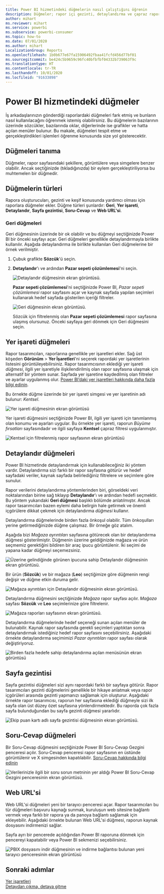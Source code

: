 ```yaml
---
title: Power BI hizmetindeki düğmelerin nasıl çalıştığını öğrenin
description: Düğmeler; rapor içi gezinti, detaylandırma ve çapraz rapor detaylandırma gibi çeşitli eylemleri başlatmak için kullanılabilir
author: mihart
ms.reviewer: mihart
ms.service: powerbi
ms.subservice: powerbi-consumer
ms.topic: how-to
ms.date: 07/01/2020
ms.author: mihart
LocalizationGroup: Reports
ms.openlocfilehash: 1b0b677e67fa15906492fbaa41fcfd456d77bf01
ms.sourcegitcommit: be424c5b9659c96fc40bfbfbf04332b739063f9c
ms.translationtype: HT
ms.contentlocale: tr-TR
ms.lasthandoff: 10/01/2020
ms.locfileid: "91633898"
---
```

# <a name="buttons-in-the-power-bi-service"></a>Power BI hizmetindeki düğmeler
İş arkadaşlarınızın gönderdiği raporlardaki düğmeleri fark etmiş ve bunların nasıl kullanılacağını öğrenmek istemiş olabilirsiniz. Bu düğmelerin bazılarının üzerinde sözcükler, bazılarında oklar, diğerlerinde ise grafikler ve hatta açılan menüler bulunur. Bu makale, düğmeleri tespit etme ve gerçekleştirdikleri işlemleri öğrenme konusunda size yol gösterecektir.

## <a name="how-to-recognize-a-button"></a>Düğmeleri tanıma
Düğmeler, rapor sayfasındaki şekillere, görüntülere veya simgelere benzer olabilir. Ancak seçtiğinizde (tıkladığınızda) bir eylem gerçekleştiriliyorsa bu muhtemelen bir düğmedir.

## <a name="types-of-buttons"></a>Düğmelerin türleri
Rapora oluşturucuları, gezinti ve keşif konusunda yardımcı olması için raporlara düğmeler ekler. Düğme türleri şunlardır: **Geri**, **Yer işareti**, **Detaylandır**, **Sayfa gezintisi**, **Soru-Cevap** ve **Web URL'si**. 

### <a name="back-buttons"></a>Geri düğmeleri 
Geri düğmesinin üzerinde bir ok olabilir ve bu düğmeyi seçtiğinizde Power BI bir önceki sayfayı açar.  Geri düğmeleri genellikle detaylandırmayla birlikte kullanılır. Aşağıda detaylandırma ile birlikte kullanılan Geri düğmelerine bir örnek verilmiştir.

1. Çubuk grafikte **Sözcük**'ü seçin.
1. **Detaylandır**'ı ve ardından **Pazar sepeti çözümlemesi**'ni seçin.

    ![Detaylandır düğmesinin ekran görüntüsü.](media/end-user-buttons/power-bi-drillthrough.png)

    **Pazar sepeti çözümlemesi**'ni seçtiğinizde Power BI, *Pazar sepeti çözümlemesi* rapor sayfasını açar ve kaynak sayfada yapılan seçimleri kullanarak hedef sayfada gösterilen içeriği filtreler.

    ![Geri düğmesinin ekran görüntüsü.](media/end-user-buttons/power-bi-go-back.png)

    Sözcük için filtrelenmiş olan **Pazar sepeti çözümlemesi** rapor sayfasına ulaşmış olursunuz. Önceki sayfaya geri dönmek için Geri düğmesini seçin. 

## <a name="bookmark-buttons"></a>Yer işareti düğmeleri
Rapor tasarımcıları, raporlarına genellikle yer işaretleri ekler. Sağ üst köşeden **Görünüm** > **Yer İşaretleri**'ni seçerek rapordaki yer işaretlerinin listesini görüntüleyebilirsiniz. Rapor tasarımcısının eklediği yer işareti *düğmesi*, ilgili yer işaretiyle ilişkilendirilmiş olan rapor sayfasına ulaşmak için alternatif bir yöntem sunar. Sayfada yer işaretine kaydedilmiş olan filtreler ve ayarlar uygulanmış olur. [Power BI’daki yer işaretleri hakkında daha fazla bilgi edinin](end-user-bookmarks.md). 

Bu örnekte düğme üzerinde bir yer işareti simgesi ve yer işaretinin adı bulunur: *Kentsel*. 

![Yer işareti düğmesinin ekran görüntüsü](media/end-user-buttons/power-bi-bookmark.png)

Yer işareti düğmesini seçtiğinizde Power BI, ilgili yer işareti için tanımlanmış olan konumu ve ayarları uygular.  Bu örnekte yer işareti, raporun *Büyüme fırsatları* sayfasındadır ve ilgili sayfaya **Kentsel** çapraz filtresi uygulanmıştır.

![Kentsel için filtrelenmiş rapor sayfasının ekran görüntüsü](media/end-user-buttons/power-bi-urban.png)


## <a name="drillthrough-buttons"></a>Detaylandır düğmeleri
Power BI hizmetinde detaylandırmak için kullanabileceğiniz iki yöntem vardır. Detaylandırma sizi farklı bir rapor sayfasına götürür ve hedef sayfadaki veriler, kaynak sayfada belirlediğiniz filtrelere ve seçimlere göre sunulur.

Rapor verilerini detaylandırma yöntemlerinden biri, görseldeki veri noktalarından birine sağ tıklayıp **Detaylandır**'ı ve ardından hedefi seçmektir. Bu yöntem yukarıdaki **Geri düğmesi** başlıklı bölümde anlatılmıştır. Ancak rapor tasarımcıları bazen eylemi daha belirgin hale getirmek ve önemli içgörülere dikkat çekmek için detaylandırma *düğmesi* kullanır.  

Detaylandırma düğmelerinde birden fazla önkoşul olabilir. Tüm önkoşulları yerine getirmediğinizde düğme çalışmaz. Bir örneğe göz atalım.

Aşağıda bizi *Mağaza ayrıntıları* sayfasına götürecek olan bir detaylandırma düğmesi gösterilmiştir. Düğmenin üzerine geldiğinizde mağaza ve ürün seçmemiz gerektiğini bildiren bir araç ipucu görüntülenir. İki seçimi de yapana kadar düğmeyi seçemezsiniz.

![Üzerine gelindiğinde görünen ipucuna sahip Detaylandır düğmesinin ekran görüntüsü.](media/end-user-buttons/power-bi-drill-two-selections.png)

Bir ürün (**Sözcük**) ve bir mağaza (**Leo**) seçtiğimize göre düğmenin rengi değişir ve düğme etkin duruma gelir.

![Mağaza ayrıntıları için Detaylandır düğmesinin ekran görüntüsü.](media/end-user-buttons/power-bi-select-both.png)

Detaylandırma düğmesini seçtiğinizde *Mağaza* rapor sayfası açılır. *Mağaza* sayfası **Sözcük** ve **Leo** seçimlerinize göre filtrelenir.

![Mağaza raporları sayfasının ekran görüntüsü.](media/end-user-buttons/power-bi-store.png)

Detaylandırma düğmelerinde hedef seçeneği sunan açılan menüler de bulunabilir. Kaynak rapor sayfasında gerekli seçimleri yaptıktan sonra detaylandırmak istediğiniz hedef rapor sayfasını seçebilirsiniz. Aşağıdaki örnekte detaylandırma seçimimizi *Pazar ayrıntıları* rapor sayfası olarak değiştiriyoruz. 

![Birden fazla hedefe sahip detaylandırma açılan menüsünün ekran görüntüsü](media/end-user-buttons/power-bi-destination.png)

## <a name="page-navigation"></a>Sayfa gezintisi

Sayfa gezintisi düğmeleri sizi aynı rapordaki farklı bir sayfaya götürür. Rapor tasarımcıları gezinti düğmelerini genellikle bir hikaye anlatmak veya rapor içgörüleri arasında gezinti yapmanızı sağlamak için oluşturur. Aşağıdaki örnekte rapor tasarımcısı, raporun her sayfasına eklediği düğmeyle sizi ilk sayfa olan üst düzey özet sayfasına yönlendirmektedir. Bu raporda çok fazla sayfa bulunduğundan bu sayfa gezinti düğmesi yararlıdır.

![Ekip puan kartı adlı sayfa gezintisi düğmesinin ekran görüntüsü.](media/end-user-buttons/power-bi-nav-button.png)


## <a name="qa-buttons"></a>Soru-Cevap düğmeleri 
Bir Soru-Cevap düğmesini seçtiğinizde Power BI Soru-Cevap Gezgini penceresi açılır. Soru-Cevap penceresi rapor sayfasının en üstünde görüntülenir ve X simgesinden kapatılabilir. [Soru-Cevap hakkında bilgi edinin](end-user-q-and-a.md)

![Verilerinizle ilgili bir soru sorun metninin yer aldığı Power BI Soru-Cevap Gezgini penceresinin ekran görüntüsü.](media/end-user-buttons/power-bi-qna.png)

## <a name="web-url"></a>Web URL'si
Web URL'si düğmeleri yeni bir tarayıcı penceresi açar. Rapor tasarımcıları bu tür düğmeleri başvuru kaynağı sunmak, kuruluşun web sitesine bağlantı vermek veya farklı bir rapora ya da panoya bağlantı sağlamak için ekleyebilir. Aşağıdaki örnekte bulunan Web URL'si düğmesi, raporun kaynak dosyasını indirmenizi sağlar. 

Sayfa ayrı bir pencerede açıldığından Power BI raporuna dönmek için pencereyi kapatabilir veya Power BI sekmenizi seçebilirsiniz.

![PBIX dosyasını indir düğmesinin ve indirme bağlantısı bulunan yeni tarayıcı penceresinin ekran görüntüsü](media/end-user-buttons/power-bi-url.png)

## <a name="next-steps"></a>Sonraki adımlar
[Yer işaretleri](end-user-bookmarks.md)    
[Detaydan çıkma, detaya gitme](end-user-drill.md)
